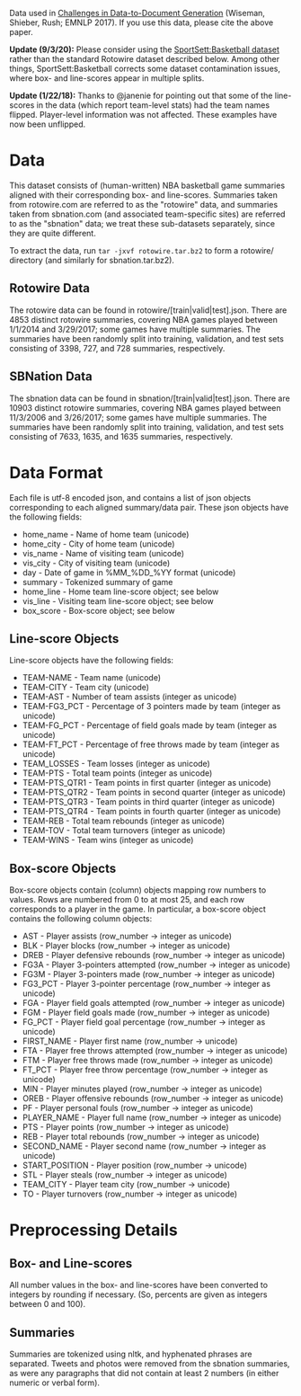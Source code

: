 Data used in [Challenges in Data-to-Document Generation](https://arxiv.org/abs/1707.08052) (Wiseman, Shieber, Rush; EMNLP 2017). If you use this data, please cite the above paper.

**Update (9/3/20):** Please consider using the [SportSett:Basketball dataset](https://github.com/nlgcat/sport_sett_basketball) rather than the standard Rotowire dataset described below. Among other things, SportSett:Basketball corrects some dataset contamination issues, where box- and line-scores appear in multiple splits.

**Update (1/22/18):** Thanks to @janenie for pointing out that some of the line-scores in the data (which report team-level stats) had the team names flipped. Player-level information was not affected. These examples have now been unflipped.  

# Data
This dataset consists of (human-written) NBA basketball game summaries aligned with their corresponding box- and line-scores. Summaries taken from rotowire.com are referred to as the "rotowire" data, and summaries taken from sbnation.com (and associated team-specific sites) are referred to as the "sbnation" data; we treat these sub-datasets separately, since they are quite different. 

To extract the data, run `tar -jxvf rotowire.tar.bz2` to form a rotowire/ directory (and similarly for sbnation.tar.bz2).


## Rotowire Data
The rotowire data can be found in rotowire/[train|valid|test].json. There are 4853 distinct rotowire summaries, covering NBA games played between 1/1/2014 and 3/29/2017; some games have multiple summaries. The summaries have been randomly split into training, validation, and test sets consisting of 3398, 727, and 728 summaries, respectively. 

## SBNation Data
The sbnation data can be found in sbnation/[train|valid|test].json. There are 10903 distinct rotowire summaries, covering NBA games played between 11/3/2006 and 3/26/2017; some games have multiple summaries. The summaries have been randomly split into training, validation, and test sets consisting of 7633, 1635, and 1635 summaries, respectively.

# Data Format
Each file is utf-8 encoded json, and contains a list of json objects corresponding to each aligned summary/data pair. These json objects have the following fields:

* home_name - Name of home team (unicode)
* home_city - City of home team (unicode)
* vis_name  - Name of visiting team (unicode)
* vis_city  - City of visiting team (unicode)
* day       - Date of game in %MM_%DD_%YY format (unicode)
* summary   - Tokenized summary of game
* home_line - Home team line-score object; see below
* vis_line  - Visiting team line-score object; see below
* box_score - Box-score object; see below

## Line-score Objects
Line-score objects have the following fields:

* TEAM-NAME     - Team name (unicode)
* TEAM-CITY     - Team city (unicode)
* TEAM-AST      - Number of team assists (integer as unicode)
* TEAM-FG3_PCT  - Percentage of 3 pointers made by team (integer as unicode) 
* TEAM-FG_PCT   - Percentage of field goals made by team (integer as unicode)
* TEAM-FT_PCT   - Percentage of free throws made by team (integer as unicode)
* TEAM_LOSSES   - Team losses (integer as unicode)
* TEAM-PTS      - Total team points (integer as unicode)
* TEAM-PTS_QTR1 - Team points in first quarter (integer as unicode)
* TEAM-PTS_QTR2 - Team points in second quarter (integer as unicode)
* TEAM-PTS_QTR3 - Team points in third quarter (integer as unicode)
* TEAM-PTS_QTR4 - Team points in fourth quarter (integer as unicode)
* TEAM-REB      - Total team rebounds (integer as unicode)
* TEAM-TOV      - Total team turnovers (integer as unicode)
* TEAM-WINS     - Team wins (integer as unicode) 

## Box-score Objects
Box-score objects contain (column) objects mapping row numbers to values. Rows are numbered from 0 to at most 25, and each row corresponds to a player in the game. In particular, a box-score object contains the following column objects:

* AST            - Player assists (row_number -> integer as unicode)
* BLK            - Player blocks (row_number -> integer as unicode)
* DREB           - Player defensive rebounds (row_number -> integer as unicode)
* FG3A           - Player 3-pointers attempted (row_number -> integer as unicode)
* FG3M           - Player 3-pointers made (row_number -> integer as unicode)
* FG3_PCT        - Player 3-pointer percentage (row_number -> integer as unicode)
* FGA            - Player field goals attempted (row_number -> integer as unicode)
* FGM            - Player field goals made (row_number -> integer as unicode)
* FG_PCT         - Player field goal percentage (row_number -> integer as unicode)
* FIRST_NAME     - Player first name (row_number ->  unicode)
* FTA            - Player free throws attempted (row_number -> integer as unicode)
* FTM            - Player free throws made (row_number -> integer as unicode)
* FT_PCT         - Player free throw percentage (row_number -> integer as unicode) 
* MIN            - Player minutes played (row_number -> integer as unicode)
* OREB           - Player offensive rebounds (row_number -> integer as unicode)
* PF             - Player personal fouls (row_number -> integer as unicode)
* PLAYER_NAME    - Player full name (row_number -> integer as unicode)
* PTS            - Player points (row_number -> integer as unicode)
* REB            - Player total rebounds (row_number -> integer as unicode)
* SECOND_NAME    - Player second name (row_number -> integer as unicode)
* START_POSITION - Player position (row_number -> unicode)
* STL            - Player steals (row_number -> integer as unicode)
* TEAM_CITY      - Player team city (row_number -> unicode) 
* TO             - Player turnovers (row_number -> integer as unicode)


# Preprocessing Details

## Box- and Line-scores
All number values in the box- and line-scores have been converted to integers by rounding if necessary. (So, percents are given as integers between 0 and 100). 

## Summaries
Summaries are tokenized using nltk, and hyphenated phrases are separated. Tweets and photos were removed from the sbnation summaries, as were any paragraphs that did not contain at least 2 numbers (in either numeric or verbal form). 
